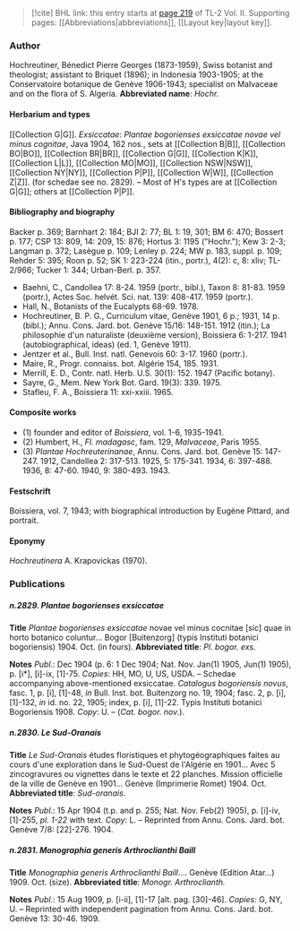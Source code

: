 > [!cite] BHL link: this entry starts at [page 219](https://www.biodiversitylibrary.org/page/33068461) of TL-2 Vol. II.
> Supporting pages: [[Abbreviations|abbreviations]], [[Layout key|layout key]].

### Author

Hochreutiner, Bénedict Pierre Georges (1873-1959), Swiss botanist and theologist; assistant to Briquet (1896); in Indonesia 1903-1905; at the Conservatoire botanique de Genève 1906-1943; specialist on Malvaceae and on the flora of S. Algeria. 
**Abbreviated name**: *Hochr.*

#### Herbarium and types

[[Collection G|G]].
*Exsiccatae*: *Plantae bogorienses exsiccatae novae vel minus cognitae*, Java 1904, 162 nos., sets at [[Collection B|B]], [[Collection BO|BO]], [[Collection BR|BR]], [[Collection G|G]], [[Collection K|K]], [[Collection L|L]], [[Collection MO|MO]], [[Collection NSW|NSW]], [[Collection NY|NY]], [[Collection P|P]], [[Collection W|W]], [[Collection Z|Z]]. (for schedae see no. 2829). – Most of H's types are at [[Collection G|G]]; others at [[Collection P|P]].

#### Bibliography and biography

Backer p. 369; Barnhart 2: 184; BJI 2: 77; BL 1: 19, 301; BM 6: 470; Bossert p. 177; CSP 13: 809, 14: 209, 15: 876; Hortus 3: 1195 ("Hochr."); Kew 3: 2-3; Langman p. 372; Lasègue p. 109; Lenley p. 224; MW p. 183, suppl. p. 109; Rehder 5: 395; Roon p. 52; SK 1: 223-224 (itin., portr.), 4(2): c, 8: xliv; TL-2/966; Tucker 1: 344; Urban-Berl. p. 357.
- Baehni, C., Candollea 17: 8-24. 1959 (portr., bibl.), Taxon 8: 81-83. 1959 (portr.), Actes Soc. helvét. Sci. nat. 139: 408-417. 1959 (portr.).
- Hall, N., Botanists of the Eucalypts 68-69. 1978.
- Hochreutiner, B. P. G., Curriculum vitae, Genève 1901, 6 p.; 1931, 14 p. (bibl.); Annu. Cons. Jard. bot. Genève 15/16: 148-151. 1912 (itin.); La philosophie d'un naturaliste (deuxième version), Boissiera 6: 1-217. 1941 (autobiographical, ideas) (ed. 1, Genève 1911).
- Jentzer et al., Bull. Inst. natl. Genevois 60: 3-17. 1960 (portr.).
- Maire, R., Progr. connaiss. bot. Algérie 154, 185. 1931.
- Merrill, E. D., Contr. natl. Herb. U.S. 30(1): 152. 1947 (Pacific botany).
- Sayre, G., Mem. New York Bot. Gard. 19(3): 339. 1975.
- Stafleu, F. A., Boissiera 11: xxi-xxiii. 1965.

#### Composite works

- (1) founder and editor of *Boissiera*, vol. 1-6, 1935-1941.
- (2) Humbert, H., *Fl. madagasc*, fam. 129, *Malvaceae*, Paris 1955.
- (3) *Plantae Hochreuterinanae*, Annu. Cons. Jard. bot. Genève 15: 147-247. 1912, Candollea 2: 317-513. 1925, 5: 175-341. 1934, 6: 397-488. 1936, 8: 47-60. 1940, 9: 380-493. 1943.

#### Festschrift

Boissiera, vol. 7, 1943; with biographical introduction by Eugène Pittard, and portrait.

#### Eponymy

*Hochreutinera* A. Krapovickas (1970).

### Publications

##### n.2829. Plantae bogorienses exsiccatae

**Title**
*Plantae bogorienses exsiccatae* novae vel minus cocnitae \[sic\] quae in horto botanico coluntur... Bogor \[Buitenzorg\] (typis Instituti botanici bogoriensis) 1904. Oct. (in fours).
**Abbreviated title**: *Pl. bogor. exs.*

**Notes**
*Publ*.: Dec 1904 (p. 6: 1 Dec 1904; Nat. Nov. Jan(1) 1905, Jun(1) 1905), p. \[i\*\], \[i\]-ix, \[1\]-75. *Copies*: HH, MO, U, US, USDA. – Schedae accompanying above-mentioned exsiccatae.
*Catalogus bogoriensis novus*, fasc. 1, p. \[i\], \[1\]-48, *in* Bull. Inst. bot. Buitenzorg no. 19, 1904; fasc. 2, p. \[i\], \[1\]-132, *in* id. no. 22, 1905; index, p. \[i\], \[1\]-22. Typis Instituti botanici Bogoriensis 1908. *Copy*: U. – (*Cat. bogor. nov.*).

##### n.2830. Le Sud-Oranais

**Title**
*Le Sud-Oranais* études floristiques et phytogéographiques faites au cours d'une exploration dans le Sud-Ouest de l'Algérie en 1901... Avec 5 zincogravures ou vignettes dans le texte et 22 planches. Mission officielle de la ville de Genève en 1901... Genève (Imprimerie Romet) 1904. Oct.
**Abbreviated title**: *Sud-oranais*.

**Notes**
*Publ*.: 15 Apr 1904 (t.p. and p. 255; Nat. Nov. Feb(2) 1905), p. \[i\]-iv, \[1\]-255, *pl. 1-22* with text. *Copy*: L. – Reprinted from Annu. Cons. Jard. bot. Genève 7/8: \[22\]-276. 1904.

##### n.2831. Monographia generis Arthroclianthi Baill

**Title**
*Monographia generis Arthroclianthi Baill*.... Genève (Edition Atar...) 1909. Oct. (size).
**Abbreviated title**: *Monogr. Arthroclianth.*

**Notes**
*Publ*.: 15 Aug 1909, p. \[i-ii\], \[1\]-17 \[alt. pag. \[30\]-46\]. *Copies*: G, NY, U. – Reprinted with independent pagination from Annu. Cons. Jard. bot. Genève 13: 30-46. 1909.

